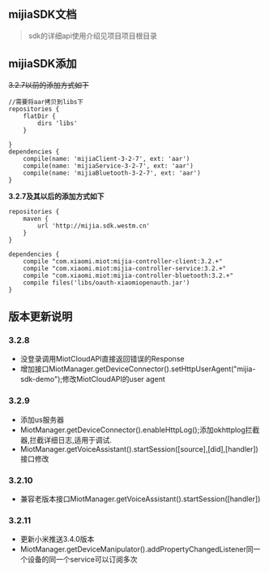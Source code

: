 ﻿## mijiaSDK文档
> sdk的详细api使用介绍见项目项目根目录

## mijiaSDK添加

~~3.2.7以前的添加方式如下~~
```
//需要将aar拷贝到libs下
repositories {
    flatDir {
        dirs 'libs'
    }

}
dependencies {
    compile(name: 'mijiaClient-3-2-7', ext: 'aar')
    compile(name: 'mijiaService-3-2-7', ext: 'aar')
    compile(name: 'mijiaBluetooth-3-2-7', ext: 'aar')
}
```
**3.2.7及其以后的添加方式如下**
```
repositories {
    maven {
        url 'http://mijia.sdk.westm.cn'
    }
}

dependencies {
    compile "com.xiaomi.miot:mijia-controller-client:3.2.+"
    compile "com.xiaomi.miot:mijia-controller-service:3.2.+"
    compile "com.xiaomi.miot:mijia-controller-bluetooth:3.2.+"
    compile files('libs/oauth-xiaomiopenauth.jar')
}
```

## 版本更新说明

### 3.2.8

- 没登录调用MiotCloudAPI直接返回错误的Response
- 增加接口MiotManager.getDeviceConnector().setHttpUserAgent("mijia-sdk-demo");修改MiotCloudAPI的user agent

### 3.2.9
- 添加us服务器
- MiotManager.getDeviceConnector().enableHttpLog();添加okhttplog拦截器,拦截详细日志,适用于调试.
- MiotManager.getVoiceAssistant().startSession([source],[did],[handler])接口修改

### 3.2.10
- 兼容老版本接口MiotManager.getVoiceAssistant().startSession([handler])

### 3.2.11
- 更新小米推送3.4.0版本
- MiotManager.getDeviceManipulator().addPropertyChangedListener同一个设备的同一个service可以订阅多次